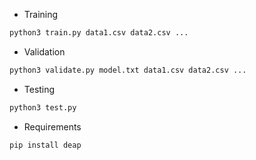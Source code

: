 * Training 

```bash
python3 train.py data1.csv data2.csv ...
```

* Validation 

```bash
python3 validate.py model.txt data1.csv data2.csv ...
```

* Testing 

```bash
python3 test.py
```


* Requirements 

```bash
pip install deap
```
